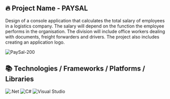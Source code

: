 ## 🔥 Project Name - PAYSAL

Design of a console application that calculates the total salary of employees in a logistics company. The salary will depend on the function the employee performs in the organisation. The division will include office workers dealing with documents, freight forwarders and drivers. The project also includes creating an application logo.

![PaySal-200](https://github.com/user-attachments/assets/b101e5d8-c3b5-412c-9821-b63b63a95cba)

## 📚 Technologies / Frameworks / Platforms / Libraries

![.Net](https://img.shields.io/badge/.NET-5C2D91?style=for-the-badge&logo=.net&logoColor=white)
![C#](https://img.shields.io/badge/c%23-%23239120.svg?style=for-the-badge&logo=csharp&logoColor=white)
![Visual Studio](https://img.shields.io/badge/Visual%20Studio-5C2D91.svg?style=for-the-badge&logo=visual-studio&logoColor=white)
